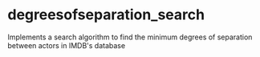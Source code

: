 # degreesofseparation_search
Implements a search algorithm to find the minimum degrees of separation between actors in IMDB's database

